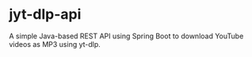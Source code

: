 # jyt-dlp-api
A simple Java-based REST API using Spring Boot to download YouTube videos as MP3 using yt-dlp.
